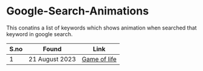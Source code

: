# Google-Search-Animations
This conatins a list of keywords which shows animation when searched that keyword in google search.


| S.no |       Found       |                  Link                    |
|------|-------------------|------------------------------------------|
| 1    | 21 August 2023    |  [Game of life]([https://example.com](https://t.ly/REJ26)https://t.ly/REJ26)     |
